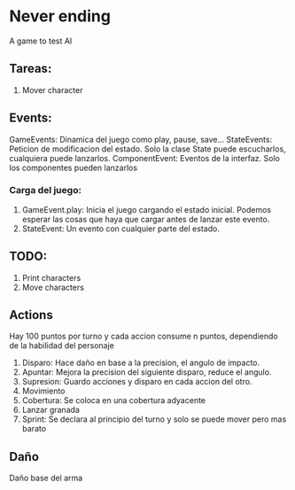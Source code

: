 # Never ending

A game to test AI

## Tareas:
1. Mover character

## Events:
GameEvents: Dinamica del juego como play, pause, save...
StateEvents: Peticion de modificacion del estado. Solo la clase State puede escucharlos, cualquiera puede lanzarlos.
ComponentEvent: Eventos de la interfaz. Solo los componentes pueden lanzarlos

### Carga del juego:
1. GameEvent.play: Inicia el juego cargando el estado inicial. Podemos esperar las cosas que haya que cargar antes de lanzar este evento.
1. StateEvent: Un evento con cualquier parte del estado. 
 
## TODO:
1. Print characters
1. Move characters

## Actions
Hay 100 puntos por turno y cada accion consume n puntos, dependiendo de la habilidad del personaje

1. Disparo: Hace daño en base a la precision, el angulo de impacto.
1. Apuntar: Mejora la precision del siguiente disparo, reduce el angulo.
1. Supresion: Guardo acciones y disparo en cada accion del otro.
1. Movimiento
1. Cobertura: Se coloca en una cobertura adyacente
1. Lanzar granada
1. Sprint: Se declara al principio del turno y solo se puede mover pero mas barato

## Daño
Daño base del arma 


